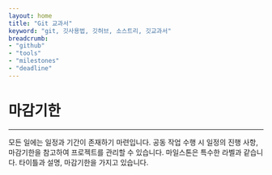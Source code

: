 ```yaml
---
layout: home
title: "Git 교과서"
keyword: "git, 깃사용법, 깃허브, 소스트리, 깃교과서"
breadcrumb:
- "github"
- "tools"
- "milestones"
- "deadline"
---
```


# 마감기한
---
모든 일에는 일정과 기간이 존재하기 마련입니다. 공동 작업 수행 시 일정의 진행 사항, 마감기한을 참고하여 프로젝트를 관리할 수 있습니다.
마일스톤은 특수한 라벨과 같습니다. 타이틀과 설명, 마감기한을 가지고 있습니다.

<br>

